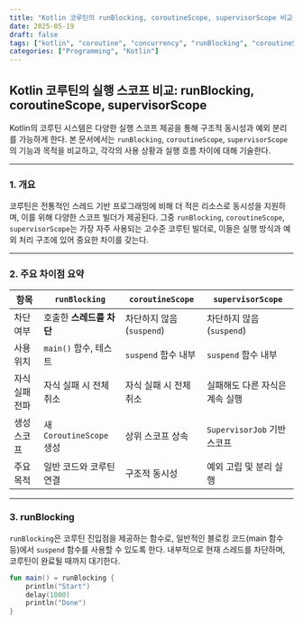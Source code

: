 ```yaml
---
title: "Kotlin 코루틴의 runBlocking, coroutineScope, supervisorScope 비교"
date: 2025-05-19
draft: false
tags: ["kotlin", "coroutine", "concurrency", "runBlocking", "coroutineScope", "supervisorScope"]
categories: ["Programming", "Kotlin"]
---
```


## Kotlin 코루틴의 실행 스코프 비교: runBlocking, coroutineScope, supervisorScope

Kotlin의 코루틴 시스템은 다양한 실행 스코프 제공을 통해 구조적 동시성과 예외 분리를 가능하게 한다. 본 문서에서는 `runBlocking`, `coroutineScope`, `supervisorScope`의 기능과 목적을 비교하고, 각각의 사용 상황과 실행 흐름 차이에 대해 기술한다.

---

### 1. 개요

코루틴은 전통적인 스레드 기반 프로그래밍에 비해 더 적은 리소스로 동시성을 지원하며, 이를 위해 다양한 스코프 빌더가 제공된다. 그중 `runBlocking`, `coroutineScope`, `supervisorScope`는 가장 자주 사용되는 고수준 코루틴 빌더로, 이들은 실행 방식과 예외 처리 구조에 있어 중요한 차이를 갖는다.

---

### 2. 주요 차이점 요약

| 항목 | `runBlocking` | `coroutineScope` | `supervisorScope` |
|------|----------------|------------------|--------------------|
| 차단 여부 | 호출한 **스레드를 차단** | 차단하지 않음 (`suspend`) | 차단하지 않음 (`suspend`) |
| 사용 위치 | `main()` 함수, 테스트 | `suspend` 함수 내부 | `suspend` 함수 내부 |
| 자식 실패 전파 | 자식 실패 시 전체 취소 | 자식 실패 시 전체 취소 | 실패해도 다른 자식은 계속 실행 |
| 생성 스코프 | 새 `CoroutineScope` 생성 | 상위 스코프 상속 | `SupervisorJob` 기반 스코프 |
| 주요 목적 | 일반 코드와 코루틴 연결 | 구조적 동시성 | 예외 고립 및 분리 실행 |

---

### 3. runBlocking

`runBlocking`은 코루틴 진입점을 제공하는 함수로, 일반적인 블로킹 코드(main 함수 등)에서 `suspend` 함수를 사용할 수 있도록 한다. 내부적으로 현재 스레드를 차단하며, 코루틴이 완료될 때까지 대기한다.

```kotlin
fun main() = runBlocking {
    println("Start")
    delay(1000)
    println("Done")
}
